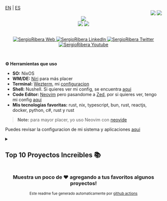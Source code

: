 <div align="left">
<a href="https://github.com/SergioRibera/SergioRibera/blob/main/README_EN.md">EN</a>&nbsp;|&nbsp;<a href="https://github.com/SergioRibera/SergioRibera/blob/main/README_ES.md">ES</a>
</div>
<!-- Visitors and Twitch -->
<div align="right">
    <img src="https://komarev.com/ghpvc/?username=SergioRibera&style=for-the-badge&color=55acb7&label=VISITANTES" />
    <img src="https://img.shields.io/twitch/status/sergioribera_rs?label=En Vivo&style=for-the-badge&logo=twitch&logoColor=white&color=mediumpurple" />
</div>

<!-- Github Stats -->
<!-- generated by https://github-profile-summary-cards.vercel.app/demo.html -->
<div align="center">
    <img src="http://github-profile-summary-cards.vercel.app/api/cards/profile-details?username=SergioRibera&theme=blueberry"/>
    <br>
    <img src="http://github-profile-summary-cards.vercel.app/api/cards/repos-per-language?username=SergioRibera&theme=blueberry&exclude=CSS,ShaderLab" />
    <img src="http://github-profile-summary-cards.vercel.app/api/cards/most-commit-language?username=SergioRibera&theme=blueberry&exclude=CSS,ShaderLab" />
</div>
</br>
<!-- Social Media -->
<p align="center">
    <a href="https://bento.me/sergioribera" target="_blank">
        <img alt="SergioRibera Web" src="https://img.shields.io/badge/Website-3b5998?style=for-the-badge&logo=google-chrome&logoColor=white"/>
    </a>
    <a href="https://www.linkedin.com/in/sergioribera/" target="_blank">
        <img alt="SergioRibera LinkedIn" src="https://img.shields.io/badge/-LinkedIn-0e76a8?style=for-the-badge&logo=Linkedin&logoColor=white"/>
    </a>
    <a href="https://x.com/sergioribera_rs/" target="_blank">
        <img alt="SergioRibera Twitter" src="https://img.shields.io/badge/-Twitter-00acee?style=for-the-badge&logo=Twitter&logoColor=white"/>
    </a>
    <a href="https://youtube.com/SergioRibera" target="_blank">
        <img alt="SergioRibera Youtube" src="https://img.shields.io/badge/-Youtube-12sdkad2?style=for-the-badge&logo=Youtube&logoColor=white&color=red"/>
    </a>
</p>
</br>

**⚙️ Herramientas que uso**
- **SO:** NixOS
- **WM/DE:** [Niri](https://github.com/YaLTeR/niri) para más placer
- **Terminal:** [Wezterm](https://wezfurlong.org/wezterm/), mi [configuracion](https://github.com/SergioRibera/dotfiles/tree/main/home/desktop/terminal)
- **Shell:** Nushell. Si quieres ver mi config, se encuentra [aqui](https://github.com/SergioRibera/dotfiles/tree/main/home/shells)
- **Code Editor:** [Neovim](https://neovim.io/) pero pasandome a [Zed](https://zed.dev), por si quieres ver, tengo mi config [aqui](https://github.com/SergioRibera/dotfiles/tree/main/home/editors)
- **Mis tecnologias favoritas:** rust, nix, typescript, bun, rust, reactjs, docker, python, c#, rust y rust
> **Note:** para mayor placer, yo uso Neovim con [neovide](https://github.com/neovide/neovide)

Puedes revisar la configuracion de mi sistema y aplicaciones [aqui](https://github.com/SergioRibera/dotfiles)

<details>
    <summary><h2>Top 10 Proyectos Increibles 📚</h2></summary>
    <table>
        <thead align="center">
            <tr style="border: none;">
                <td><b>💻 Informacion del Proyecto</b></td>
                <td><b>🌟 Favoritos</b></td>
                <td><b>🍴 Forks</b></td>
                <td><b>🔔 Solicitudes de Integracion</b></td>
                <td><b>👨‍💻 Lenguaje mas usado</b></td>
            </tr>
        </thead>
        <tbody>
        
<tr>
<td><a href="https://github.com/SergioRibera/sss" target="_blank" ><b>sss</b></a>: SSS (Super ScreenShot) is a WIP: CLI/Lib to take amazing screenshot of code or screen</td>
<td><img alt="Stars" src="https://img.shields.io/github/stars/SergioRibera/sss?style=flat-square&labelColor=343b41"/></td>
<td><img alt="Forks" src="https://img.shields.io/github/forks/SergioRibera/sss?style=flat-square&labelColor=343b41"/></td>
<td><img alt="Pull Requests" src="https://img.shields.io/github/issues-pr/SergioRibera/sss?style=flat-square"/></td>
<td><img alt="Language" src="https://img.shields.io/github/languages/top/SergioRibera/sss?style=flat-square"/></td>
</tr>
<tr>
<td><a href="https://github.com/SergioRibera/cmp-dotenv" target="_blank" ><b>cmp-dotenv</b></a>: cmp import and use all environment variables from .env.* and system</td>
<td><img alt="Stars" src="https://img.shields.io/github/stars/SergioRibera/cmp-dotenv?style=flat-square&labelColor=343b41"/></td>
<td><img alt="Forks" src="https://img.shields.io/github/forks/SergioRibera/cmp-dotenv?style=flat-square&labelColor=343b41"/></td>
<td><img alt="Pull Requests" src="https://img.shields.io/github/issues-pr/SergioRibera/cmp-dotenv?style=flat-square"/></td>
<td><img alt="Language" src="https://img.shields.io/github/languages/top/SergioRibera/cmp-dotenv?style=flat-square"/></td>
</tr>
<tr>
<td><a href="https://github.com/SergioRibera/virtual_joystick" target="_blank" ><b>virtual_joystick</b></a>: Bevy virtual Joystick for mobile games (Works with mouse on desktop)</td>
<td><img alt="Stars" src="https://img.shields.io/github/stars/SergioRibera/virtual_joystick?style=flat-square&labelColor=343b41"/></td>
<td><img alt="Forks" src="https://img.shields.io/github/forks/SergioRibera/virtual_joystick?style=flat-square&labelColor=343b41"/></td>
<td><img alt="Pull Requests" src="https://img.shields.io/github/issues-pr/SergioRibera/virtual_joystick?style=flat-square"/></td>
<td><img alt="Language" src="https://img.shields.io/github/languages/top/SergioRibera/virtual_joystick?style=flat-square"/></td>
</tr>
<tr>
<td><a href="https://github.com/SergioRibera/bevy_splash_screen" target="_blank" ><b>bevy_splash_screen</b></a>: A plugin for bevy which allows you to create screens to show the brands and development teams behind your amazing game</td>
<td><img alt="Stars" src="https://img.shields.io/github/stars/SergioRibera/bevy_splash_screen?style=flat-square&labelColor=343b41"/></td>
<td><img alt="Forks" src="https://img.shields.io/github/forks/SergioRibera/bevy_splash_screen?style=flat-square&labelColor=343b41"/></td>
<td><img alt="Pull Requests" src="https://img.shields.io/github/issues-pr/SergioRibera/bevy_splash_screen?style=flat-square"/></td>
<td><img alt="Language" src="https://img.shields.io/github/languages/top/SergioRibera/bevy_splash_screen?style=flat-square"/></td>
</tr>
<tr>
<td><a href="https://github.com/SergioRibera/codeshot.nvim" target="_blank" ><b>codeshot.nvim</b></a>: Take Amazing Screenshots of your code on Neovim</td>
<td><img alt="Stars" src="https://img.shields.io/github/stars/SergioRibera/codeshot.nvim?style=flat-square&labelColor=343b41"/></td>
<td><img alt="Forks" src="https://img.shields.io/github/forks/SergioRibera/codeshot.nvim?style=flat-square&labelColor=343b41"/></td>
<td><img alt="Pull Requests" src="https://img.shields.io/github/issues-pr/SergioRibera/codeshot.nvim?style=flat-square"/></td>
<td><img alt="Language" src="https://img.shields.io/github/languages/top/SergioRibera/codeshot.nvim?style=flat-square"/></td>
</tr>
<tr>
<td><a href="https://github.com/SergioRibera/super_clipboard" target="_blank" ><b>super_clipboard</b></a>: Manage your clipboard history with a beautiful and simple interface</td>
<td><img alt="Stars" src="https://img.shields.io/github/stars/SergioRibera/super_clipboard?style=flat-square&labelColor=343b41"/></td>
<td><img alt="Forks" src="https://img.shields.io/github/forks/SergioRibera/super_clipboard?style=flat-square&labelColor=343b41"/></td>
<td><img alt="Pull Requests" src="https://img.shields.io/github/issues-pr/SergioRibera/super_clipboard?style=flat-square"/></td>
<td><img alt="Language" src="https://img.shields.io/github/languages/top/SergioRibera/super_clipboard?style=flat-square"/></td>
</tr>
<tr>
<td><a href="https://github.com/SergioRibera/Simplemoji" target="_blank" ><b>Simplemoji</b></a>: Fast Application for look your amazing emojis write in Rust</td>
<td><img alt="Stars" src="https://img.shields.io/github/stars/SergioRibera/Simplemoji?style=flat-square&labelColor=343b41"/></td>
<td><img alt="Forks" src="https://img.shields.io/github/forks/SergioRibera/Simplemoji?style=flat-square&labelColor=343b41"/></td>
<td><img alt="Pull Requests" src="https://img.shields.io/github/issues-pr/SergioRibera/Simplemoji?style=flat-square"/></td>
<td><img alt="Language" src="https://img.shields.io/github/languages/top/SergioRibera/Simplemoji?style=flat-square"/></td>
</tr>
<tr>
<td><a href="https://github.com/SergioRibera/vim-files" target="_blank" ><b>vim-files</b></a>: This is a simple plugin to create directories and files from vim, and even using templates</td>
<td><img alt="Stars" src="https://img.shields.io/github/stars/SergioRibera/vim-files?style=flat-square&labelColor=343b41"/></td>
<td><img alt="Forks" src="https://img.shields.io/github/forks/SergioRibera/vim-files?style=flat-square&labelColor=343b41"/></td>
<td><img alt="Pull Requests" src="https://img.shields.io/github/issues-pr/SergioRibera/vim-files?style=flat-square"/></td>
<td><img alt="Language" src="https://img.shields.io/github/languages/top/SergioRibera/vim-files?style=flat-square"/></td>
</tr>
<tr>
<td><a href="https://github.com/SergioRibera/dotfiles" target="_blank" ><b>dotfiles</b></a>: My NixOs dotfiles</td>
<td><img alt="Stars" src="https://img.shields.io/github/stars/SergioRibera/dotfiles?style=flat-square&labelColor=343b41"/></td>
<td><img alt="Forks" src="https://img.shields.io/github/forks/SergioRibera/dotfiles?style=flat-square&labelColor=343b41"/></td>
<td><img alt="Pull Requests" src="https://img.shields.io/github/issues-pr/SergioRibera/dotfiles?style=flat-square"/></td>
<td><img alt="Language" src="https://img.shields.io/github/languages/top/SergioRibera/dotfiles?style=flat-square"/></td>
</tr>
<tr>
<td><a href="https://github.com/SergioRibera/srtemplate" target="_blank" ><b>srtemplate</b></a>: A string template system writen with {{ nom }}</td>
<td><img alt="Stars" src="https://img.shields.io/github/stars/SergioRibera/srtemplate?style=flat-square&labelColor=343b41"/></td>
<td><img alt="Forks" src="https://img.shields.io/github/forks/SergioRibera/srtemplate?style=flat-square&labelColor=343b41"/></td>
<td><img alt="Pull Requests" src="https://img.shields.io/github/issues-pr/SergioRibera/srtemplate?style=flat-square"/></td>
<td><img alt="Language" src="https://img.shields.io/github/languages/top/SergioRibera/srtemplate?style=flat-square"/></td>
</tr>
        </tbody>
    </table>
</details>

<div align="center">
<h3>Muestra un poco de ❤️ agregando a tus favoritos algunos proyectos!</h3>
<span><sup>Este readme fue generado automaticamente por <a href='https://github.com/SergioRibera/SergioRibera'>github actions</a><sup></span>
</div>
